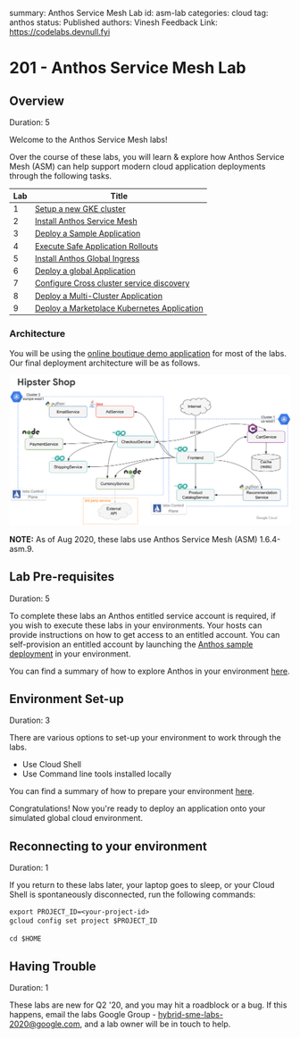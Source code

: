 summary: Anthos Service Mesh Lab
id: asm-lab
categories: cloud
tag: anthos
status: Published
authors: Vinesh
Feedback Link: https://codelabs.devnull.fyi

# 201 - Anthos Service Mesh Lab

<!-- ---------------------------------------------------------------------------- -->
## Overview

Duration: 5

Welcome to the Anthos Service Mesh labs!

Over the course of these labs, you will learn & explore how Anthos Service Mesh (ASM) can help support modern cloud application deployments through the following tasks.

Lab | Title
---------|----------
 1 | [Setup a new GKE cluster](https://cloud.google.com/service-mesh/docs/gke-cluster-setup#setting_up_new_cluster)
 2 | [Install Anthos Service Mesh](https://cloud.google.com/service-mesh/docs/gke-install-asm)
 3 | [Deploy a Sample Application](https://cloud.google.com/service-mesh/docs/onlineboutique-install-kpt)
 4 | [Execute Safe Application Rollouts](https://github.com/mvpzone/istio-samples/tree/master/istio-canary-gke)
 5 | [Install Anthos Global Ingress](https://cloud.google.com/kubernetes-engine/docs/how-to/ingress-for-anthos-setup)
 6 | [Deploy a global Application](https://cloud.google.com/kubernetes-engine/docs/how-to/ingress-for-anthos)
 7 | [Configure Cross cluster service discovery](https://cloud.google.com/service-mesh/docs/gke-install-multi-cluster)
 8 | [Deploy a Multi-Cluster Application](https://github.com/mvpzone/hipster/tree/master/mcrcp)
 9 | [Deploy a Marketplace Kubernetes Application](https://cloud.google.com/marketplace/docs/kubernetes-apps)

### Architecture

You will be using the [online boutique demo application](https://github.com/GoogleCloudPlatform/microservices-demo.git) for most of the labs. Our final deployment architecture will be as follows.

![Anthos Service Mesh Labs Architecture](assets/hipster-multi-cluster-topology.png)

**NOTE:** As of Aug 2020, these labs use Anthos Service Mesh (ASM) 1.6.4-asm.9.

<!-- ---------------------------------------------------------------------------- -->
## Lab Pre-requisites

Duration: 5

To complete these labs an Anthos entitled service account is required, if you wish to execute these labs in your environments. Your hosts can provide instructions on how to get access to an entitled account. You can self-provision an entitled account by launching the [Anthos sample deployment](https://console.cloud.google.com/marketplace/details/click-to-deploy-images/anthos-sample-deployment?_ga=2.89271251.912462658.1596769275-1489993943.1594165045) in your environment.

You can find a summary of how to explore Anthos in your environment [here](https://cloud.google.com/anthos/docs/tutorials/explore-anthos).

<!-- ---------------------------------------------------------------------------- -->
## Environment Set-up

Duration: 3

There are various options to set-up your environment to work through the labs.

* Use Cloud Shell
* Use Command line tools installed locally

You can find a summary of how to prepare your environment [here](https://cloud.google.com/service-mesh/docs/environment-setup).

Congratulations! Now you're ready to deploy an application onto your simulated global cloud environment.

<!-- ---------------------------------------------------------------------------- -->
## Reconnecting to your environment

Duration: 1

If you return to these labs later, your laptop goes to sleep, or your Cloud Shell is spontaneously disconnected, run the following commands:

```shell
export PROJECT_ID=<your-project-id>
gcloud config set project $PROJECT_ID

cd $HOME
```

<!-- ---------------------------------------------------------------------------- -->
## Having Trouble

Duration: 1

These labs are new for Q2 '20, and you may hit a roadblock or a bug. If this happens, email the labs Google Group - [hybrid-sme-labs-2020@google.com](mailto:hybrid-sme-labs-2020@google.com), and a lab owner will be in touch to help.
